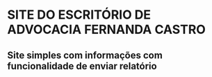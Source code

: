 # SITE DO ESCRITÓRIO DE ADVOCACIA FERNANDA CASTRO

## Site simples com informações com funcionalidade de enviar relatório

